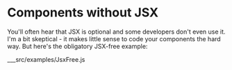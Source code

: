 # Components without JSX

You'll often hear that JSX is optional and some developers don't even use it.  I'm a bit skeptical - 
it makes little sense to code your components the hard way.  But here's the obligatory JSX-free example:

___src/examples/JsxFree.js


